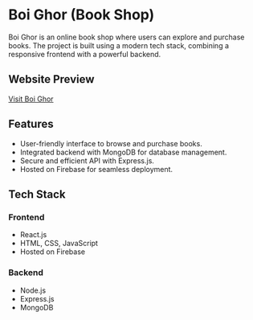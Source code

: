 # Boi Ghor (Book Shop)

Boi Ghor is an online book shop where users can explore and purchase books. The project is built using a modern tech stack, combining a responsive frontend with a powerful backend.

## Website Preview

[Visit Boi Ghor](https://boi-ghor-827b2.web.app)

## Features

- User-friendly interface to browse and purchase books.
- Integrated backend with MongoDB for database management.
- Secure and efficient API with Express.js.
- Hosted on Firebase for seamless deployment.

## Tech Stack

### Frontend

- React.js
- HTML, CSS, JavaScript
- Hosted on Firebase

### Backend

- Node.js
- Express.js
- MongoDB

